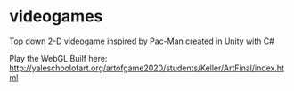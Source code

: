 # videogames

Top down 2-D videogame inspired by Pac-Man created in Unity with C#

Play the WebGL Builf here: http://yaleschoolofart.org/artofgame2020/students/Keller/ArtFinal/index.html
